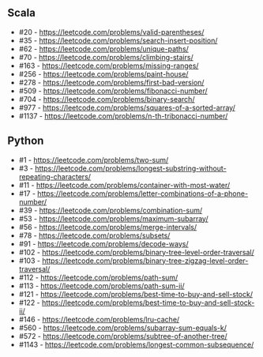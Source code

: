 ## Scala
- \#20 - https://leetcode.com/problems/valid-parentheses/
- \#35 - https://leetcode.com/problems/search-insert-position/
- \#62 - https://leetcode.com/problems/unique-paths/
- \#70 - https://leetcode.com/problems/climbing-stairs/
- \#163 - https://leetcode.com/problems/missing-ranges/
- \#256 - https://leetcode.com/problems/paint-house/
- \#278 - https://leetcode.com/problems/first-bad-version/
- \#509 - https://leetcode.com/problems/fibonacci-number/
- \#704 - https://leetcode.com/problems/binary-search/
- \#977 - https://leetcode.com/problems/squares-of-a-sorted-array/
- \#1137 - https://leetcode.com/problems/n-th-tribonacci-number/

## Python
- \#1 - https://leetcode.com/problems/two-sum/
- \#3 - https://leetcode.com/problems/longest-substring-without-repeating-characters/
- \#11 - https://leetcode.com/problems/container-with-most-water/
- \#17 - https://leetcode.com/problems/letter-combinations-of-a-phone-number/
- \#39 - https://leetcode.com/problems/combination-sum/
- \#53 - https://leetcode.com/problems/maximum-subarray/
- \#56 - https://leetcode.com/problems/merge-intervals/
- \#78 - https://leetcode.com/problems/subsets/
- \#91 - https://leetcode.com/problems/decode-ways/
- \#102 - https://leetcode.com/problems/binary-tree-level-order-traversal/
- \#103 - https://leetcode.com/problems/binary-tree-zigzag-level-order-traversal/
- \#112 - https://leetcode.com/problems/path-sum/
- \#113 - https://leetcode.com/problems/path-sum-ii/
- \#121 - https://leetcode.com/problems/best-time-to-buy-and-sell-stock/
- \#122 - https://leetcode.com/problems/best-time-to-buy-and-sell-stock-ii/
- \#146 - https://leetcode.com/problems/lru-cache/
- \#560 - https://leetcode.com/problems/subarray-sum-equals-k/
- \#572 - https://leetcode.com/problems/subtree-of-another-tree/
- \#1143 - https://leetcode.com/problems/longest-common-subsequence/
